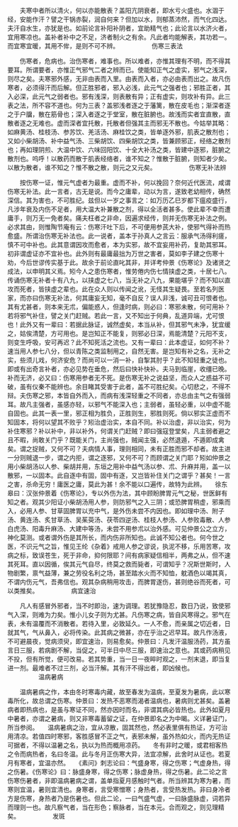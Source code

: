 <!-- { "loadSidebar": true } -->
　　夫寒中者所以清火，何以亦能散表？盖阳亢阴衰者，即水亏火盛也。水涸于经，安能作汗？譬之干锅赤裂，润自何来？但加以水，则郁蒸沛然，而气化四达。夫汗自水生，亦犹是也。如前论言补阳补阴者，宜助精气也；此论言以水济火者，宜用寒凉也。盖补者补中之不足，济者制火之有余。凡此者均能解表，其功若一。而宜寒宜暖，其用不侔，是则不可不辨。
　　　　　伤寒三表法

　　伤寒者，危病也。治伤寒者，难事也。所以难者，亦惟其理有不明，而不得其要耳。所谓要者，亦惟正气邪气二者之辨而已。使能知正气之虚实，邪气之浅深，则尽之矣。夫寒邪外感，无非由表而入里。由表而入者，亦必由表而出之。故凡伤寒者，必须得汗而后解。但正胜邪者，邪入必浅，此元气之强者也；邪胜正者，其入必深，此元气之弱者也。邪有浅深，则表散有异；正有虚实，则攻补有异。此三表之法，所不容不道也。何为三表？盖邪浅者逐之于藩篱，散在皮毛也；渐深者逐之于户牖，散在筋骨也；深入者逐之于堂室，散在脏腑也。故浅而实者宜直散，直散者逐之无难也。虚而深者宜托散，托散者但强其主而邪无不散也。今姑举其略：如麻黄汤、桂枝汤、参苏饮、羌活汤、麻桂饮之类，皆单逐外邪，肌表之散剂也；又如小柴胡汤、补中益气汤、三柴胡饮、四柴胡饮之类，皆兼顾邪正，经络之散剂也；再如理阴煎、大温中饮、六味回阳饮、十全大补汤之类，皆建中逐邪，脏腑之散剂也。呜呼！以散药而散于肌表经络者，谁不知之？惟散于脏腑，则知者少矣。以散为散者，谁不知之？惟不散之散，则元之又元矣。
　　　　　伤寒无补法辨

　　按伤寒一证，惟元气虚者为最重。虚而不补，何以挽回？奈何近代医流，咸谓伤寒无补法。此一言者，古无是说。而今之庸辈，动以为言，遂致老幼相传，确然深信。其为害也，不可胜纪。兹但以一岁之事言之：如万历乙巳岁都下瘟疫盛行，凡涉年衰及内伤不足者，用大温大补兼散之剂，得以全活者甚多。使此辈不幸而遭庸手，则万无一免者矣。痛夫枉者之非命，因遍求经传，则并无伤寒无补法之例。必求其由，则惟陶节庵有云：伤寒汗吐下后，不可便用参芪大补，使邪气得补而热愈盛。所谓治伤寒无补法也。此一说者，盖本于孙真人之言云：服承气汤得利瘥，慎不可中补也。此其意谓因攻而愈者，本为实邪，故不宜妄用补药，复助其邪耳。初非谓虚证亦不宜补也。此外则有最庸最拙为万世之害者，莫如李子建之伤寒十劝，今后世谬传实基于此。故余于前论直叱其非，并详考仲景《伤寒论》及诸贤之成法，以申明其义焉。矧今人之患伤寒者，惟劳倦内伤七情挟虚之类，十居七八。传诵伤寒无补者十有八九，以挟虚之七八，当无补之八九，果能堪乎？而不知以直攻而死者，皆挟虚之辈也。此在众人则以传闻之讹，无怪其生疑畏。至若名列医家，而亦曰伤寒无补法，何其庸妄无知，毫不自反？误人非浅，诚可丑可恨者也。其有尤甚者，则本来无朮，偏能惑人，但逢时病，则必曰：寒邪未散，何可用补？若将邪气补住，譬之关门赶贼。若此一言，又不知出于何典，乱道异端，尤可恨也！此外又有一辈曰：若据此脉证，诚然虚矣，本当从补，但其邪气未净，犹宜缓之，姑俟清楚，方可用也。是岂知正不能复，则邪必日深，焉能清楚？元阳不支，则变生呼吸，安可再迟？此不知死活之流也。又有一辈曰：此本虚证，如何不补？速当用人参七八分，但以青陈之类监制用之，自然无害。是岂知有补之名，无补之实，些须儿戏，何济安危？而尚可以一消一补，自掣其肘乎？此不知轻重之徒也。即或有出奇言补者，亦必见势在垂危，然后曰快补快补。夫马到临崖，收缰已晚。补而无济，必又曰：伤寒用参者无不死。是伤寒无补之说益坚，而众人之惑益不可破，虽有仪秦不能辨也。余目睹其受害于此者，盖不可胜纪矣。心切悲之，不得不辩。夫伤寒之邪，本皆自外而入，而病有浅深轻重之不同者，亦总由主气之有强弱耳。故凡主强者，虽感亦轻，以邪气不能深入也；主弱者，虽轻必重，以中虚不能自固也。此其一表一里，邪正相为胜负，正胜则生，邪胜则死。倘以邪实正虚而不知固本，将何以望其不败乎？矧治虚治实，本自不同。补以治虚，非以治实，何为补住寒邪？补以补中，非以补外，何谓关门赶贼？即曰强寇登堂矣，凡主弱者避之且不暇，尚敢关门乎？既能关门，主尚强也，贼闻主强，必然退遁，不遁即成禽矣。谓之捉贼，又何不可？夫病情人事，理则相同，未有正胜而邪不却者。故主进一分则贼退一步，谓之内拒，谓之逐邪，又何不可？而顾谓之关门耶？矧如仲景之用小柴胡汤以人参、柴胡并用，东垣之用补中益气汤以参、朮、升麻并用，盖一以散邪，一以固本。此自逐中有固，固中有逐，又岂皆补住关门之谓乎？甚矣！一言之害，杀命无穷！庸医之庸，莫此为甚！余不能以口遍传，故特为此辨。　　徐东皋曰：汉张仲景着《伤寒论》，专以外伤为法，其中顾盼脾胃元气之秘，世医鲜有知之者。观其少阳证小柴胡汤用人参，则防邪气之入三阴；或恐脾胃稍虚，邪乘而入，必用人参、甘草固脾胃以充中气，是外伤未尝不内因也。即如理中汤、附子汤、黄连汤、炙甘草汤、吴茱萸汤、茯苓四逆汤、桂枝人参汤、人参败毒散、人参白虎汤、阳毒升麻汤、大建中等汤，未尝不用参朮以治外感。可见仲景公之立方，神化莫测。或者谓外伤是其所长，而内伤非所知也。此诚不知公者也。何今世之医，不识元气之旨，惟见王纶《杂着》戒用人参之谬说，执泥不移，乐用苦寒，攻病之标，致误苍生，死于非命，抑何限耶？间有病家疑信相半，两弗之从，但不速其死耳。直以因循，俟其元气自尽，终莫之救而毙者，可谓知乎？况斯世斯时，人物剧繁，禀气益薄，兼之劳役名利之场，甚至踏水火而不知恤，躭酒色以竭其真，不谓内伤元气，吾弗信也。观其杂病稍用攻击，而脾胃遂伤，甚则绝谷而死者，可以类推矣。
　　　　　病宜速治

　　凡人有感冒外邪者，当不时即治，速为调理。若犹豫隐忍，数日乃说，致使邪气入深，则难为力矣。惟小儿女子则为尤甚。凡伤寒之病，皆自风寒得之。邪气在表，未有温覆而不消散者。若待入里，必致延久。一人不愈，而亲属之切近者，日就其气，气从鼻入，必将传染。此其病之微甚，亦在乎治之迟早耳。故凡作汤液，不可避晨夜，觉病须臾，即宜速治，则易愈矣。仲景曰：凡发汗温服汤药，其方虽言日三服，若病剧不解，当促之，可半日中尽三服，即速治之意也。其或药病稍见不投，但有所觉，便可改易。若其势重，当一日一夜晬时观之，一剂末退，即当复进一剂。最难者不过三剂，必当汗解。其有汗不得出者，即凶候也。
　　　　　温病暑病

　　温病暑病之作，本由冬时寒毒内藏，故至春发为温病，至夏发为暑病，此以寒毒所化，故总谓之伤寒。仲景曰：发热不恶寒而渴者温病也，暑病则尤甚矣。盖暑病者即热病也，是虽与寒证不同，然亦因时而名，非谓其病必皆热也。此外如夏月中暑者，亦谓之暑病，则又非寒毒蓄留之证，在仲景即名之为中暍。义详暑证门，所当参阅。　　温病暑病之治，宜从凉散，固其然也，然必表里俱有热证，方可治用清凉。若值四时寒邪，客胜感冒不正之气，表邪未解，虽外热如火，而内无热证可据者，不得以温暑之名，执以为热而概用凉药。　　冬有非时之暖，或君相客热之令而病热者，名曰冬温。此与冬月正伤寒大异，法宜凉解，此舍时从证也。若夏月有寒者，宜温亦然。　　《素问》刺志论曰：气盛身寒，得之伤寒；气虚身热，得之伤暑。《伤寒论》曰：脉盛身寒，得之伤寒；脉虚身热，得之伤暑。此二论之言伤寒伤暑者，非即温病暑病之谓，盖单指夏月感触时气者。所当辨其为寒为暑，而寒则宜温，暑则宜清也。身寒者，言受寒憎寒；身热者，言受热发热。非曰身冷者方是伤寒，身热者乃是伤暑也。但此二论，一曰气盛气虚，一曰脉盛脉虚，词若异而理则一也。故凡察气者，当在形色；察脉者，当在本元。合而观之，则见理精矣。
　　　　　发斑

